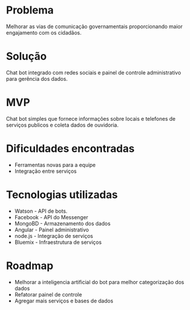 # Problema
Melhorar as vias de comunicação governamentais proporcionando maior engajamento com os cidadãos.

# Solução
Chat bot integrado com redes sociais e painel de controle administrativo para gerência dos dados.

# MVP
Chat bot simples que fornece informações sobre locais e telefones de serviços publicos e coleta dados de ouvidoria.

# Dificuldades encontradas
- Ferramentas novas para a equipe
- Integração entre serviços

# Tecnologias utilizadas
- Watson - API de bots.
- Facebook - API do Messenger
- MongoBD - Armazenamento dos dados
- Angular - Painel administrativo
- node.js - Integração de serviços
- Bluemix - Infraestrutura de serviços

<!-- TODO: arrumar termo melhor -->
# Roadmap
- Melhorar a inteligencia artificial do bot para melhor categorização dos dados
- Refatorar painel de controle
- Agregar mais serviços e bases de dados